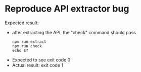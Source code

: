# Reproduce API extractor bug

Expected result:

 - after extracting the API, the "check" command should pass
   ```
   npm run extract
   npm run check
   echo $?
   ```
 - Expected to see exit code 0
 - Actual result: exit code 1

